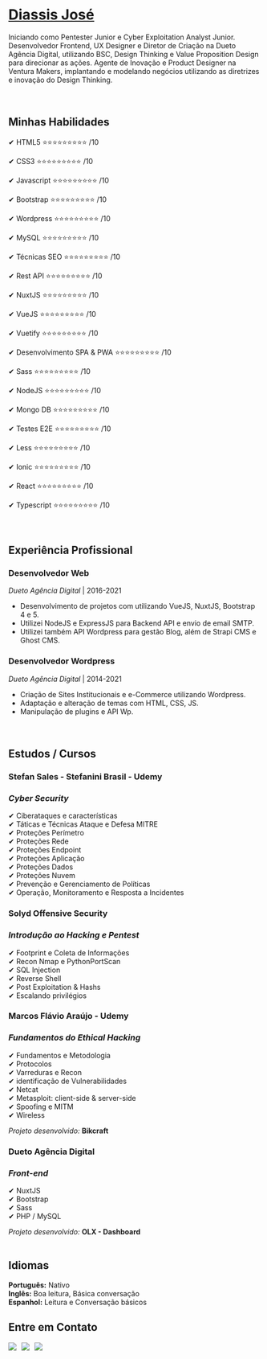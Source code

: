 
# <b>[Diassis José](https://www.linkedin.com/in/diassisjose/)</b>
Iniciando como Pentester Junior e Cyber Exploitation Analyst Junior.
Desenvolvedor Frontend, UX Designer e Diretor de Criação na Dueto Agência Digital, utilizando BSC, Design Thinking e Value Proposition Design para direcionar as ações.
Agente de Inovação e Product Designer na Ventura Makers, implantando e modelando negócios utilizando as diretrizes e inovação do Design Thinking.
<br><br><br>


## <b>Minhas Habilidades</b>
✔ HTML5 :star::star::star::star::star::star::star::star::star: /10<br>

✔ CSS3 :star::star::star::star::star::star::star::star::star: /10<br>

✔ Javascript :star::star::star::star::star::star::star::star::star: /10<br>

✔ Bootstrap :star::star::star::star::star::star::star::star::star: /10<br>

✔ Wordpress :star::star::star::star::star::star::star::star::star: /10<br>

✔ MySQL :star::star::star::star::star::star::star::star::star: /10<br>

✔ Técnicas SEO :star::star::star::star::star::star::star::star::star: /10<br>


✔ Rest API :star::star::star::star::star::star::star::star::star: /10<br>

✔ NuxtJS :star::star::star::star::star::star::star::star::star: /10<br>

✔ VueJS :star::star::star::star::star::star::star::star::star: /10<br>

✔ Vuetify :star::star::star::star::star::star::star::star::star: /10<br>

✔ Desenvolvimento SPA & PWA :star::star::star::star::star::star::star::star::star: /10<br>

✔ Sass :star::star::star::star::star::star::star::star::star: /10<br>

✔ NodeJS :star::star::star::star::star::star::star::star::star: /10<br>


✔ Mongo DB :star::star::star::star::star::star::star::star::star: /10<br>

✔ Testes E2E :star::star::star::star::star::star::star::star::star: /10<br>

✔ Less :star::star::star::star::star::star::star::star::star: /10<br>

✔ Ionic :star::star::star::star::star::star::star::star::star: /10<br>

✔ React :star::star::star::star::star::star::star::star::star: /10<br>

✔ Typescript :star::star::star::star::star::star::star::star::star: /10<br><br><br>




## <b>Experiência Profissional</b>
### **Desenvolvedor Web**<br>
_Dueto Agência Digital_ | 2016-2021<br>
* Desenvolvimento de projetos com utilizando VueJS, NuxtJS, Bootstrap 4 e 5. 
* Utilizei NodeJS e ExpressJS para Backend API e envio de email SMTP.
* Utilizei também API Wordpress para gestão Blog, além de Strapi CMS e Ghost CMS.

### **Desenvolvedor Wordpress**<br>
_Dueto Agência Digital_ | 2014-2021<br>
* Criação de Sites Institucionais e e-Commerce utilizando Wordpress.
* Adaptação e alteração de temas com HTML, CSS, JS. 
* Manipulação de plugins e API Wp.<br><br><br>


## <b>Estudos / Cursos</b>
### <b>Stefan Sales - Stefanini Brasil - Udemy</b>
### _Cyber Security_
✔ Ciberataques e características<br>
✔ Táticas e Técnicas Ataque e Defesa MITRE<br>
✔ Proteções Perímetro<br>
✔ Proteções Rede<br>
✔ Proteções Endpoint<br>
✔ Proteções Aplicação<br>
✔ Proteções Dados<br>
✔ Proteções Nuvem<br>
✔ Prevenção e Gerenciamento de Políticas<br>
✔ Operação, Monitoramento e Resposta a Incidentes<br>

### <b>Solyd Offensive Security</b>
### _Introdução ao Hacking e Pentest_
✔ Footprint e Coleta de Informações<br>
✔ Recon Nmap e PythonPortScan<br>
✔ SQL Injection<br>
✔ Reverse Shell<br>
✔ Post Exploitation & Hashs<br>
✔ Escalando privilégios<br>

### <b>Marcos Flávio Araújo - Udemy</b>
### _Fundamentos do Ethical Hacking_
✔ Fundamentos e Metodologia<br>
✔ Protocolos<br>
✔ Varreduras e Recon<br>
✔ identificação de Vulnerabilidades<br>
✔ Netcat<br>
✔ Metasploit: client-side & server-side<br>
✔ Spoofing e MITM<br>
✔ Wireless<br>


_Projeto desenvolvido:_ <b>Bikcraft</b>

### <b>Dueto Agência Digital</b>
### _Front-end_
✔ NuxtJS<br>
✔ Bootstrap<br>
✔ Sass<br>
✔ PHP / MySQL<br>

_Projeto desenvolvido:_ <b>OLX - Dashboard</b><br><br>


## <b>Idiomas</b>
<b>Português:</b> Nativo<br>
<b>Inglês:</b> Boa leitura, Básica conversação<br>
<b>Espanhol:</b> Leitura e Conversação básicos<br>


## <b>Entre em Contato<b>

<a href="https://api.whatsapp.com/send?phone=5538997477820&text=Olá, te encontrei no Github!" target="_blank"><img src="https://img.shields.io/badge/WHATSAPP-(38)99747--7820-success/?style=for-the-badge&logo=whatsapp&logoColor=success"></a> &nbsp;
<a href="mailto: diassisjsfilho@gmail.com"><img src="https://img.shields.io/badge/Email-diassisjsfilho@gmail.com-lightgrey?style=for-the-badge&logo=Gmail&logoColor=white"></a> &nbsp;
<a href="https://linkedin.com/in/diassisjose" target="_blank"><img src="https://img.shields.io/badge/Linkedin-Diassis José-blue?style=for-the-badge&logo=Linkedin&logoColor=white"></a> &nbsp;
